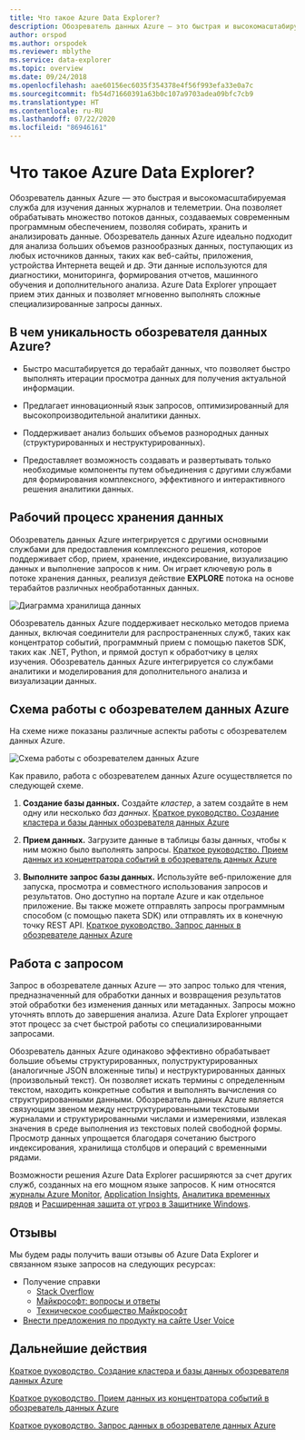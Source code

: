 ```yaml
---
title: Что такое Azure Data Explorer?
description: Обозреватель данных Azure — это быстрая и высокомасштабируемая служба для изучения данных журналов и телеметрии.
author: orspod
ms.author: orspodek
ms.reviewer: mblythe
ms.service: data-explorer
ms.topic: overview
ms.date: 09/24/2018
ms.openlocfilehash: aae60156ec6035f354378e4f56f993efa33e0a7c
ms.sourcegitcommit: fb54d71660391a63b0c107a9703adea09bfc7cb9
ms.translationtype: HT
ms.contentlocale: ru-RU
ms.lasthandoff: 07/22/2020
ms.locfileid: "86946161"
---
```

# <a name="what-is-azure-data-explorer"></a>Что такое Azure Data Explorer?

Обозреватель данных Azure — это быстрая и высокомасштабируемая служба для изучения данных журналов и телеметрии. Она позволяет обрабатывать множество потоков данных, создаваемых современным программным обеспечением, позволяя собирать, хранить и анализировать данные. Обозреватель данных Azure идеально подходит для анализа больших объемов разнообразных данных, поступающих из любых источников данных, таких как веб-сайты, приложения, устройства Интернета вещей и др. Эти данные используются для диагностики, мониторинга, формирования отчетов, машинного обучения и дополнительного анализа. Azure Data Explorer упрощает прием этих данных и позволяет мгновенно выполнять сложные специализированные запросы данных.

## <a name="what-makes-azure-data-explorer-unique"></a>В чем уникальность обозревателя данных Azure?

* Быстро масштабируется до терабайт данных, что позволяет быстро выполнять итерации просмотра данных для получения актуальной информации.

* Предлагает инновационный язык запросов, оптимизированный для высокопроизводительной аналитики данных.

* Поддерживает анализ больших объемов разнородных данных (структурированных и неструктурированных).

* Предоставляет возможность создавать и развертывать только необходимые компоненты путем объединения с другими службами для формирования комплексного, эффективного и интерактивного решения аналитики данных.

## <a name="data-warehousing-workflow"></a>Рабочий процесс хранения данных

Обозреватель данных Azure интегрируется с другими основными службами для предоставления комплексного решения, которое поддерживает сбор, прием, хранение, индексирование, визуализацию данных и выполнение запросов к ним. Он играет ключевую роль в потоке хранения данных, реализуя действие **EXPLORE** потока на основе терабайтов различных необработанных данных.

![Диаграмма хранилища данных](media/data-explorer-overview/data-warehouse.png)

Обозреватель данных Azure поддерживает несколько методов приема данных, включая соединители для распространенных служб, таких как концентратор событий, программный прием с помощью пакетов SDK, таких как .NET, Python, и прямой доступ к обработчику в целях изучения. Обозреватель данных Azure интегрируется со службами аналитики и моделирования для дополнительного анализа и визуализации данных.

## <a name="azure-data-explorer-flow"></a>Схема работы с обозревателем данных Azure

На схеме ниже показаны различные аспекты работы с обозревателем данных Azure.

![Схема работы с обозревателем данных Azure](media/data-explorer-overview/workflow.png)

Как правило, работа с обозревателем данных Azure осуществляется по следующей схеме.

1. **Создание базы данных.** Создайте *кластер*, а затем создайте в нем одну или несколько *баз данных*. [Краткое руководство. Создание кластера и базы данных обозревателя данных Azure](create-cluster-database-portal.md)

1. **Прием данных.** Загрузите данные в таблицы базы данных, чтобы к ним можно было выполнять запросы. [Краткое руководство. Прием данных из концентратора событий в обозреватель данных Azure](ingest-data-event-hub.md)

1. **Выполните запрос базы данных.** Используйте веб-приложение для запуска, просмотра и совместного использования запросов и результатов. Оно доступно на портале Azure и как отдельное приложение. Вы также можете отправлять запросы программным способом (с помощью пакета SDK) или отправлять их в конечную точку REST API. [Краткое руководство. Запрос данных в обозревателе данных Azure](web-query-data.md)

## <a name="query-experience"></a>Работа с запросом

Запрос в обозревателе данных Azure — это запрос только для чтения, предназначенный для обработки данных и возвращения результатов этой обработки без изменения данных или метаданных. Запросы можно уточнять вплоть до завершения анализа. Azure Data Explorer упрощает этот процесс за счет быстрой работы со специализированными запросами.

Обозреватель данных Azure одинаково эффективно обрабатывает большие объемы структурированных, полуструктурированных (аналогичные JSON вложенные типы) и неструктурированных данных (произвольный текст). Он позволяет искать термины с определенным текстом, находить конкретные события и выполнять вычисления со структурированными данными. Обозреватель данных Azure является связующим звеном между неструктурированными текстовыми журналами и структурированными числами и измерениями, извлекая значения в среде выполнения из текстовых полей свободной формы. Просмотр данных упрощается благодаря сочетанию быстрого индексирования, хранилища столбцов и операций с временными рядами.

Возможности решения Azure Data Explorer расширяются за счет других служб, созданных на его мощном языке запросов. К ним относятся [журналы Azure Monitor](/azure/log-analytics/), [Application Insights](/azure/application-insights/), [Аналитика временных рядов](/azure/time-series-insights/) и [Расширенная защита от угроз в Защитнике Windows](/windows/security/threat-protection/windows-defender-atp/windows-defender-advanced-threat-protection/).

## <a name="feedback"></a>Отзывы

Мы будем рады получить ваши отзывы об Azure Data Explorer и связанном языке запросов на следующих ресурсах:

* Получение справки
  * [Stack Overflow](https://stackoverflow.com/questions/tagged/azure-data-explorer)
  * [Майкрософт: вопросы и ответы](https://docs.microsoft.com/answers/topics/azure-data-explorer.html)
  * [Техническое сообщество Майкрософт](https://techcommunity.microsoft.com/t5/Azure-Data-Explorer/bd-p/Kusto)
* [Внести предложения по продукту на сайте User Voice](https://aka.ms/AzureDataExplorer.UserVoice)

## <a name="next-steps"></a>Дальнейшие действия

[Краткое руководство. Создание кластера и базы данных обозревателя данных Azure](create-cluster-database-portal.md)

[Краткое руководство. Прием данных из концентратора событий в обозреватель данных Azure](ingest-data-event-hub.md)

[Краткое руководство. Запрос данных в обозревателе данных Azure](web-query-data.md)
